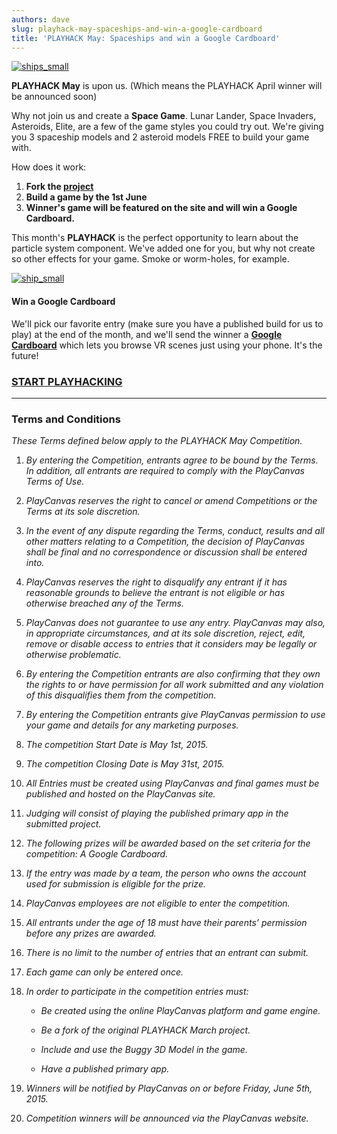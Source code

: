 ```yaml
---
authors: dave
slug: playhack-may-spaceships-and-win-a-google-cardboard
title: 'PLAYHACK May: Spaceships and win a Google Cardboard'
---
```


[![ships_small](/img/ships_small.jpg)](/img/ships_small.jpg)

**PLAYHACK May** is upon us. (Which means the PLAYHACK April winner will be announced soon)

Why not join us and create a **Space Game**. Lunar Lander, Space Invaders, Asteroids, Elite, are a few of the game styles you could try out. We're giving you 3 spaceship models and 2 asteroid models FREE to build your game with.

How does it work:

1. **Fork the [project](https://playcanvas.com/project/344381/overview/playhack-may-15)**
2. **Build a game by the 1st June**
3. **Winner's game will be featured on the site and will win a Google Cardboard.**

This month's **PLAYHACK** is the perfect opportunity to learn about the particle system component. We've added one for you, but why not create so other effects for your game. Smoke or worm-holes, for example.

[![ship_small](/img/ship_small.png)](/img/ship_small.png)

#### Win a Google Cardboard

We'll pick our favorite entry (make sure you have a published build for us to play) at the end of the month, and we'll send the winner a **[Google Cardboard](https://www.google.com/get/cardboard/)** which lets you browse VR scenes just using your phone. It's the future!

### **[START PLAYHACKING](https://playcanvas.com/project/344381/overview/playhack-may-15)**

---

### Terms and Conditions

_These Terms defined below apply to the PLAYHACK May Competition._

1. _By entering the Competition, entrants agree to be bound by the Terms. In addition, all entrants are required to comply with the PlayCanvas Terms of Use._

2. _PlayCanvas reserves the right to cancel or amend Competitions or the Terms at its sole discretion._

3. _In the event of any dispute regarding the Terms, conduct, results and all other matters relating to a Competition, the decision of PlayCanvas shall be final and no correspondence or discussion shall be entered into._

4. _PlayCanvas reserves the right to disqualify any entrant if it has reasonable grounds to believe the entrant is not eligible or has otherwise breached any of the Terms._

5. _PlayCanvas does not guarantee to use any entry. PlayCanvas may also, in appropriate circumstances, and at its sole discretion, reject, edit, remove or disable access to entries that it considers may be legally or otherwise problematic._

6. _By entering the Competition entrants are also confirming that they own the rights to or have permission for all work submitted and any violation of this disqualifies them from the competition._

7. _By entering the Competition entrants give PlayCanvas permission to use your game and details for any marketing purposes._

8. _The competition Start Date is May 1st, 2015._

9. _The competition Closing Date is May 31st, 2015._

10. _All Entries must be created using PlayCanvas and final games must be published and hosted on the PlayCanvas site._

11. _Judging will consist of playing the published primary app in the submitted project._

12. _The following prizes will be awarded based on the set criteria for the competition: A Google Cardboard._

13. _If the entry was made by a team, the person who owns the account used for submission is eligible for the prize._

14. _PlayCanvas employees are not eligible to enter the competition._

15. _All entrants under the age of 18 must have their parents’ permission before any prizes are awarded._

16. _There is no limit to the number of entries that an entrant can submit._

17. _Each game can only be entered once._

18. _In order to participate in the competition entries must:_

    - _Be created using the online PlayCanvas platform and game engine._

    - _Be a fork of the original PLAYHACK March project._

    - _Include and use the Buggy 3D Model in the game._

    - _Have a published primary app._

19. _Winners will be notified by PlayCanvas on or before Friday, June 5th, 2015._

20. _Competition winners will be announced via the PlayCanvas website._
